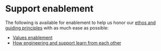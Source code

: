 # Support enablement

The following is available for enablement to help us honor our [ethos and guiding principles](index.md) with as much ease as possible:

* [Values enablement](support-values-enablement.md)
* [How engineering and support learn from each other](eng-support-learn-from-eachother.md)
